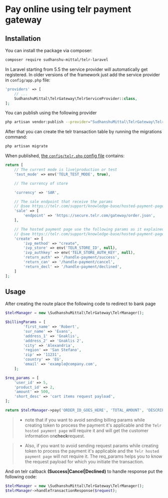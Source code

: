 # Pay online using telr payment gateway

## Installation

You can install the package via composer:

``` bash
composer require sudhanshu-mittal/telr-laravel
```


In Laravel starting from 5.5 the service provider will automatically get registered. In older versions of the framework just add the service provider in `config/app.php` file:

```php
'providers' => [
    // ...
    SudhanshuMittal\TelrGateway\TelrServiceProvider::class,
];
```

You can publish using the following provider

```bash
php artisan vendor:publish --provider="SudhanshuMittal\TelrGateway\TelrServiceProvider"
```
After that you can create the telr transaction table by running the migrations command:

```bash
php artisan migrate
```

When published, [the `config/telr.php` config file](#) contains:
```php
return [
    // The current mode is live|production or test
    'test_mode' => env('TELR_TEST_MODE', true),

    // The currency of store

    'currency' => 'SAR',

    // The sale endpoint that receive the params
    // @see https://telr.com/support/knowledge-base/hosted-payment-page-integration-guide
    'sale' => [
        'endpoint' => 'https://secure.telr.com/gateway/order.json',
    ],

    // The hosted payment page use the following params as it explained in the integration guide
    // @see https://telr.com/support/knowledge-base/hosted-payment-page-integration-guide/#request-method-and-format
    'create' => [
        'ivp_method' => "create",
        'ivp_store' => env('TELR_STORE_ID', null),
        'ivp_authkey' => env('TELR_STORE_AUTH_KEY', null),
        'return_auth' => '/handle-payment/success',
        'return_can' => '/handle-payment/cancel',
        'return_decl' => '/handle-payment/declined',
    ]
];
```

## Usage

After creating the route place the following code to redirect to bank page

```php
$telrManager = new \SudhanshuMittal\TelrGateway\TelrManager();

$billingParams = [
        'first_name' => 'Robert',
        'sur_name' => 'Evans',
        'address_1' => 'Gnaklis',
        'address_2' => 'Gnaklis 2',
        'city' => 'Alexandria',
        'region' => 'San Stefano',
        'zip' => '11231',
        'country' => 'EG',
        'email' => 'example@company.com',
    ];

$req_params = [
    'user_id' => 5,
    'product_id' => 2,
    'amount' => 500,
    'short_desc' => 'cart items request payload',
];

return $telrManager->pay('ORDER_ID_GOES_HERE', 'TOTAL_AMOUNT', 'DESCRIPTION ...', $billingParams, $req_params)->redirect();

```
> - note that if you want to avoid sending billing params while creating token to process the payment it's applicable and the `Telr hosted payment page` will require it and will get the customer information on**check**request.

> - Also, if you want to avoid sending request params while creating token to process the payment it's applicable and the `Telr hosted payment page` will not require it. The req_params helps you to know the request payload for which you initiate the transaction.

And on telr callback **(Success|Cancel|Declined)** to handle response put the following code:
```php
$telrManager = new \SudhanshuMittal\TelrGateway\TelrManager();
$telrManager->handleTransactionResponse($request);
```